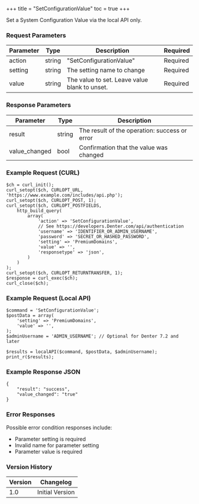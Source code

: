 +++
title = "SetConfigurationValue"
toc = true
+++

Set a System Configuration Value via the local API only.

### Request Parameters

| Parameter | Type | Description | Required |
| --------- | ---- | ----------- | -------- |
| action | string | "SetConfigurationValue" | Required |
| setting | string | The setting name to change | Required |
| value | string | The value to set. Leave value blank to unset. | Required |

### Response Parameters

| Parameter | Type | Description |
| --------- | ---- | ----------- |
| result | string | The result of the operation: success or error |
| value_changed | bool | Confirmation that the value was changed |


### Example Request (CURL)

```
$ch = curl_init();
curl_setopt($ch, CURLOPT_URL, 'https://www.example.com/includes/api.php');
curl_setopt($ch, CURLOPT_POST, 1);
curl_setopt($ch, CURLOPT_POSTFIELDS,
    http_build_query(
        array(
            'action' => 'SetConfigurationValue',
            // See https://developers.Denter.com/api/authentication
            'username' => 'IDENTIFIER_OR_ADMIN_USERNAME',
            'password' => 'SECRET_OR_HASHED_PASSWORD',
            'setting' => 'PremiumDomains',
            'value' => '',
            'responsetype' => 'json',
        )
    )
);
curl_setopt($ch, CURLOPT_RETURNTRANSFER, 1);
$response = curl_exec($ch);
curl_close($ch);
```


### Example Request (Local API)

```
$command = 'SetConfigurationValue';
$postData = array(
    'setting' => 'PremiumDomains',
    'value' => '',
);
$adminUsername = 'ADMIN_USERNAME'; // Optional for Denter 7.2 and later

$results = localAPI($command, $postData, $adminUsername);
print_r($results);
```


### Example Response JSON

```
{
    "result": "success",
    "value_changed": "true"
}
```


### Error Responses

Possible error condition responses include:

* Parameter setting is required
* Invalid name for parameter setting
* Parameter value is required


### Version History

| Version | Changelog |
| ------- | --------- |
| 1.0 | Initial Version |
